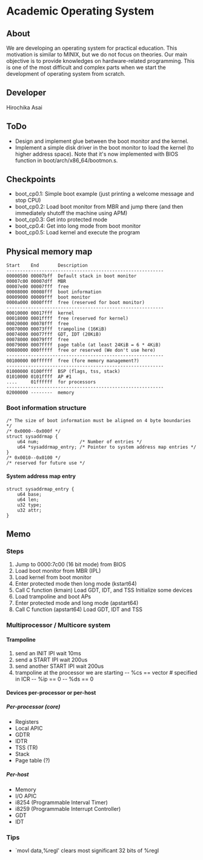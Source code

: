 # Academic Operating System

## About
We are developing an operating system for practical education.  This
motivation is similar to MINIX, but we do not focus on theories.
Our main objective is to provide knowledges on hardware-related
programming.  This is one of the most difficult and complex parts
when we start the development of operating system from scratch.

## Developer
Hirochika Asai

## ToDo
- Design and implement glue between the boot monitor and the kernel.
- Implement a simple disk driver in the boot monitor to load the
  kernel (to higher address space).  Note that it's now implemented
  with BIOS function in boot/arch/x86_64/bootmon.s.

## Checkpoints
- boot_cp0.1: Simple boot example (just printing a welcome message
  and stop CPU)
- boot_cp0.2: Load boot monitor from MBR and jump there (and then
  immediately shutoff the machine using APM)
- boot_cp0.3: Get into protected mode
- boot_cp0.4: Get into long mode from boot monitor
- boot_cp0.5: Load kernel and execute the program

## Physical memory map
    Start    End       Description
    ----------------------------------------------------------
    00000500 00007bff  Default stack in boot monitor
    00007c00 00007dff  MBR
    00007e00 00007fff  free
    00008000 00008fff  boot information
    00009000 00009fff  boot monitor
    0000a000 0000ffff  free (reserved for boot monitor)
    ----------------------------------------------------------
    00010000 00017fff  kernel
    00018000 0001ffff  free (reserved for kernel)
    00020000 00078fff  free
    00070000 00073fff  trampoline (16KiB)
    00074000 00077fff  GDT, IDT (20KiB)
    00078000 00079fff  free
    00079000 0007ffff  page table (at least 24KiB = 6 * 4KiB)
    00080000 000fffff  free or reserved (We don't use here)
    ----------------------------------------------------------
    00100000 00ffffff  free (fore memory management?)
    ----------------------------------------------------------
    01000000 0100ffff  BSP (flags, tss, stack)
    01010000 0101ffff  AP #1
    ....     01ffffff  for processors
    ----------------------------------------------------------
    02000000 --------  memory

### Boot information structure
    /* The size of boot information must be aligned on 4 byte boundaries */
    /* 0x0000--0x000f */
    struct sysaddrmap {
        u64 num;               /* Number of entries */
        u64 *sysaddrmap_entry; /* Pointer to system address map entries */
    }
    /* 0x0010--0x0100 */
    /* reserved for future use */

#### System address map entry
    struct sysaddrmap_entry {
        u64 base;
        u64 len;
        u32 type;
        u32 attr;
    }

## Memo

### Steps
1. Jump to 0000:7c00 (16 bit mode) from BIOS
2. Load boot monitor from MBR (IPL)
3. Load kernel from boot monitor
4. Enter protected mode then long mode (kstart64)
5. Call C function (kmain)
   Load GDT, IDT, and TSS
   Initialize some devices
6. Load trampoline and boot APs
7. Enter protected mode and long mode (apstart64)
8. Call C function (apstart64)
   Load GDT, IDT and TSS

### Multiprocessor / Multicore system

#### Trampoline
1. send an INIT IPI
   wait 10ms
2. send a START IPI
   wait 200us
3. send another START IPI
   wait 200us
4. trampoline at the processor we are starting
-- %cs == vector # specified in ICR
-- %ip == 0
-- %ds == 0

#### Devices per-processor or per-host
##### Per-processor (core)
- Registers
- Local APIC
- GDTR
- IDTR
- TSS (TR)
- Stack
- Page table (?)

##### Per-host
- Memory
- I/O APIC
- i8254 (Programmable Interval Timer)
- i8259 (Programmable Interrupt Controller)
- GDT
- IDT

### Tips
- `movl data,%regl' clears most significant 32 bits of %regl
